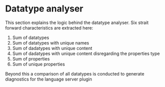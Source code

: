 # Datatype analyser

This section explains the logic behind the datatype analyser.
Six strait forward characteristics are extracted here:

1. Sum of datatypes
2. Sum of datatypes with unique names
3. Sum of dadatypes with unique content
4. Sum of dadatypes with unique content disregarding the properties type
5. Sum of properties
6. Sum of unique properties

Beyond this a comparison of all datatypes is conducted to generate diagnostics for the language server plugin